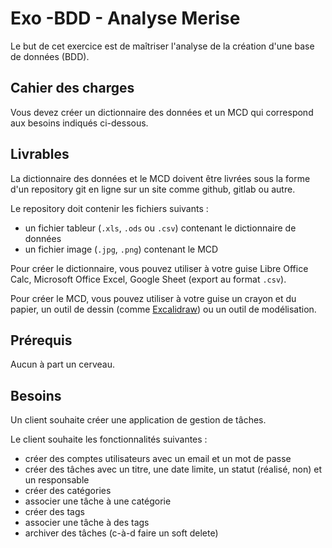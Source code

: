 # Exo -BDD - Analyse Merise

Le but de cet exercice est de maîtriser l'analyse de la création d'une base de données (BDD).

## Cahier des charges

Vous devez créer un dictionnaire des données et un MCD qui correspond aux besoins indiqués ci-dessous.

## Livrables

La dictionnaire des données et le MCD doivent être livrées sous la forme d'un repository git en ligne sur un site comme github, gitlab ou autre.

Le repository doit contenir les fichiers suivants :

- un fichier tableur (`.xls`, `.ods` ou `.csv`) contenant le dictionnaire de données
- un fichier image (`.jpg`, `.png`) contenant le MCD

Pour créer le dictionnaire, vous pouvez utiliser à votre guise Libre Office Calc, Microsoft Office Excel, Google Sheet (export au format `.csv`).

Pour créer le MCD, vous pouvez utiliser à votre guise un crayon et du papier, un outil de dessin (comme [Excalidraw](https://excalidraw.com/)) ou un outil de modélisation.

## Prérequis

Aucun à part un cerveau.

## Besoins

Un client souhaite créer une application de gestion de tâches.

Le client souhaite les fonctionnalités suivantes :

- créer des comptes utilisateurs avec un email et un mot de passe
- créer des tâches avec un titre, une date limite, un statut (réalisé, non) et un responsable
- créer des catégories
- associer une tâche à une catégorie
- créer des tags
- associer une tâche à des tags
- archiver des tâches (c-à-d faire un soft delete)

